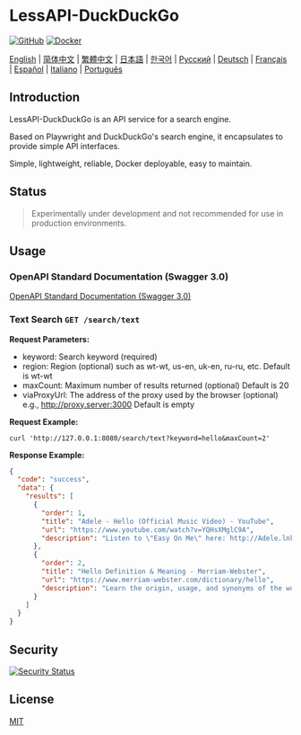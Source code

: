 # LessAPI-DuckDuckGo

[![GitHub](https://img.shields.io/github/license/lessapi-dev/lessapi-duckduckgo?style=for-the-badge)](https://github.com/lessapi-dev/lessapi-duckduckgo)
[![Docker](https://img.shields.io/docker/pulls/lessapi/lessapi-duckduckgo?style=for-the-badge)](https://hub.docker.com/r/lessapi-dev/lessapi-duckduckgo)

[English](./README.md) |
[简体中文](./docs/zhs/README.md) |
[繁體中文](./docs/zht/README.md) |
[日本語](./docs/ja/README.md) |
[한국어](./docs/ko/README.md) |
[Русский](./docs/ru/README.md) |
[Deutsch](./docs/de/README.md) |
[Français](./docs/fr/README.md) |
[Español](./docs/es/README.md) |
[Italiano](./docs/it/README.md) |
[Português](./docs/pt/README.md)

## Introduction

LessAPI-DuckDuckGo is an API service for a search engine.

Based on Playwright and DuckDuckGo's search engine, it encapsulates to provide simple API interfaces.

Simple, lightweight, reliable, Docker deployable, easy to maintain.

## Status

> Experimentally under development and not recommended for use in production environments.

## Usage

### OpenAPI Standard Documentation (Swagger 3.0)

[OpenAPI Standard Documentation (Swagger 3.0)](./lessapi-duckduckgo.openapi.json)

### Text Search `GET /search/text`

**Request Parameters:**

- keyword: Search keyword (required)
- region: Region (optional) such as wt-wt, us-en, uk-en, ru-ru, etc. Default is wt-wt
- maxCount: Maximum number of results returned (optional) Default is 20
- viaProxyUrl: The address of the proxy used by the browser (optional) e.g., http://proxy.server:3000 Default is empty

**Request Example:**

```shell
curl 'http://127.0.0.1:8080/search/text?keyword=hello&maxCount=2'
```

**Response Example:**

```json
{
  "code": "success",
  "data": {
    "results": [
      {
        "order": 1,
        "title": "Adele - Hello (Official Music Video) - YouTube",
        "url": "https://www.youtube.com/watch?v=YQHsXMglC9A",
        "description": "Listen to \"Easy On Me\" here: http://Adele.lnk.to/EOMPre-order Adele's new album \"30\" before its release on November 19: https://www.adele.comShop the \"Adele..."
      },
      {
        "order": 2,
        "title": "Hello Definition & Meaning - Merriam-Webster",
        "url": "https://www.merriam-webster.com/dictionary/hello",
        "description": "Learn the origin, usage, and synonyms of the word hello, an expression or gesture of greeting. See examples of hello in sentences and related words from the dictionary."
      }
    ]
  }
}
```

## Security

[![Security Status](https://www.murphysec.com/platform3/v31/badge/1779906127272730624.svg)](https://www.murphysec.com/console/report/1778449242088529920/1779906127272730624)

## License

[MIT](./LICENSE)
